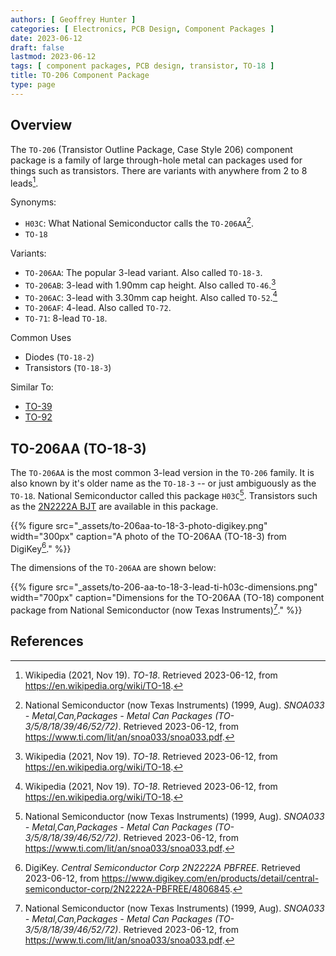 ```yaml
---
authors: [ Geoffrey Hunter ]
categories: [ Electronics, PCB Design, Component Packages ]
date: 2023-06-12
draft: false
lastmod: 2023-06-12
tags: [ component packages, PCB design, transistor, TO-18 ]
title: TO-206 Component Package
type: page
---
```


## Overview

The `TO-206` (Transistor Outline Package, Case Style 206) component package is a family of large through-hole metal can packages used for things such as transistors. There are variants with anywhere from 2 to 8 leads[^wikipedia-to-18].

Synonyms:

* `H03C`: What National Semiconductor calls the `TO-206AA`[^ti-metal-can-packages].
* `TO-18`

Variants:

* `TO-206AA`: The popular 3-lead variant. Also called `TO-18-3`.
* `TO-206AB`: 3-lead with 1.90mm cap height. Also called `TO-46`.[^wikipedia-to-18] 
* `TO-206AC`: 3-lead with 3.30mm cap height. Also called `TO-52`.[^wikipedia-to-18]
* `TO-206AF`: 4-lead. Also called `TO-72`.
* `TO-71`: 8-lead `TO-18`.

Common Uses

* Diodes (`TO-18-2`)
* Transistors (`TO-18-3`)

Similar To:

* [TO-39](/pcb-design/component-packages/to-39-component-package/)
* [TO-92](/pcb-design/component-packages/to-92-component-package/)

## TO-206AA (TO-18-3)

The `TO-206AA` is the most common 3-lead version in the `TO-206` family. It is also known by it's older name as the `TO-18-3` -- or just ambiguously as the `TO-18`. National Semiconductor called this package `H03C`[^ti-metal-can-packages]. Transistors such as the [2N2222A BJT](https://www.digikey.com/en/products/detail/central-semiconductor-corp/2N2222A-PBFREE/4806845) are available in this package.

{{% figure src="_assets/to-206aa-to-18-3-photo-digikey.png" width="300px" caption="A photo of the TO-206AA (TO-18-3) from DigiKey[^digikey-2n2222a]." %}}

The dimensions of the `TO-206AA` are shown below:

{{% figure src="_assets/to-206-aa-to-18-3-lead-ti-h03c-dimensions.png" width="700px" caption="Dimensions for the TO-206AA (TO-18) component package from National Semiconductor (now Texas Instruments)[^ti-metal-can-packages]." %}}

## References

[^wikipedia-to-18]: Wikipedia (2021, Nov 19). _TO-18_. Retrieved 2023-06-12, from https://en.wikipedia.org/wiki/TO-18.
[^ti-metal-can-packages]: National Semiconductor (now Texas Instruments) (1999, Aug). _SNOA033 - Metal,Can,Packages - Metal Can Packages (TO-3/5/8/18/39/46/52/72)_. Retrieved 2023-06-12, from https://www.ti.com/lit/an/snoa033/snoa033.pdf.
[^digikey-2n2222a]: DigiKey. _Central Semiconductor Corp 2N2222A PBFREE_. Retrieved 2023-06-12, from https://www.digikey.com/en/products/detail/central-semiconductor-corp/2N2222A-PBFREE/4806845.
